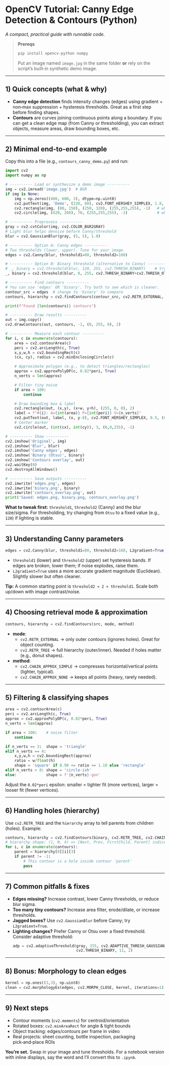 # OpenCV Tutorial: Canny Edge Detection & Contours (Python)
_A compact, practical guide with runnable code._

> **Prereqs**
> ```bash
> pip install opencv-python numpy
> ```
> Put an image named `image.jpg` in the same folder **or** rely on the script’s built‑in synthetic demo image.

---

## 1) Quick concepts (what & why)
- **Canny edge detection** finds intensity changes (edges) using gradient + non‑max suppression + hysteresis thresholds. Great as a first step before finding shapes.
- **Contours** are curves joining continuous points along a boundary. If you can get a clean edge map (from Canny or thresholding), you can extract objects, measure areas, draw bounding boxes, etc.

---

## 2) Minimal end‑to‑end example
Copy this into a file (e.g., `contours_canny_demo.py`) and run:
```python
import cv2
import numpy as np

# ---------- Load or synthesize a demo image ----------
img = cv2.imread('image.jpg')  # BGR
if img is None:
    img = np.zeros((400, 600, 3), dtype=np.uint8)
    cv2.putText(img, 'Demo', (220, 80), cv2.FONT_HERSHEY_SIMPLEX, 1.8, (255,255,255), 3, cv2.LINE_AA)
    cv2.rectangle(img, (80, 150), (250, 320), (255,255,255), -1)   # white rect
    cv2.circle(img, (420, 260), 70, (255,255,255), -1)             # white circle

# ---------- Preprocess ----------
gray = cv2.cvtColor(img, cv2.COLOR_BGR2GRAY)
# Light blur helps denoise before Canny/threshold
blur = cv2.GaussianBlur(gray, (5, 5), 1.0)

# ---------- Option A: Canny edges ----------
# Two thresholds (lower, upper). Tune for your image.
edges = cv2.Canny(blur, threshold1=80, threshold2=160)

# ---------- Option B: Binary threshold (alternative to Canny) ----------
# _, binary = cv2.threshold(blur, 120, 255, cv2.THRESH_BINARY)    # try simple
_, binary = cv2.threshold(blur, 0, 255, cv2.THRESH_BINARY+cv2.THRESH_OTSU)  # auto Otsu

# ---------- Find contours ----------
# You can use 'edges' OR 'binary'. Try both to see which is cleaner.
contour_src = edges  # change to 'binary' to compare
contours, hierarchy = cv2.findContours(contour_src, cv2.RETR_EXTERNAL, cv2.CHAIN_APPROX_SIMPLE)

print(f"Found {len(contours)} contours")

# ---------- Draw results ----------
out = img.copy()
cv2.drawContours(out, contours, -1, (0, 255, 0), 2)

# ---------- Measure each contour ----------
for i, c in enumerate(contours):
    area = cv2.contourArea(c)
    peri = cv2.arcLength(c, True)
    x,y,w,h = cv2.boundingRect(c)
    (cx, cy), radius = cv2.minEnclosingCircle(c)

    # Approximate polygon (e.g., to detect triangles/rectangles)
    approx = cv2.approxPolyDP(c, 0.02*peri, True)
    n_verts = len(approx)

    # Filter tiny noise
    if area < 100:
        continue

    # Draw bounding box & label
    cv2.rectangle(out, (x,y), (x+w, y+h), (255, 0, 0), 2)
    label = f"#{i}: A={int(area)} P={int(peri)} V={n_verts}"
    cv2.putText(out, label, (x, y-8), cv2.FONT_HERSHEY_SIMPLEX, 0.5, (0,255,255), 1, cv2.LINE_AA)
    # Center marker
    cv2.circle(out, (int(cx), int(cy)), 3, (0,0,255), -1)

# ---------- Show ----------
cv2.imshow('Original', img)
cv2.imshow('Blur', blur)
cv2.imshow('Canny edges', edges)
cv2.imshow('Binary (Otsu)', binary)
cv2.imshow('Contours overlay', out)
cv2.waitKey(0)
cv2.destroyAllWindows()

# ---------- Save outputs ----------
cv2.imwrite('edges.png', edges)
cv2.imwrite('binary.png', binary)
cv2.imwrite('contours_overlay.png', out)
print('Saved: edges.png, binary.png, contours_overlay.png')
```

**What to tweak first:** `threshold1`, `threshold2` (Canny) and the blur size/sigma. For thresholding, try changing from `Otsu` to a fixed value (e.g., `120`) if lighting is stable.

---

## 3) Understanding Canny parameters
```python
edges = cv2.Canny(blur, threshold1=80, threshold2=160, L2gradient=True)
```
- `threshold1` (lower) and `threshold2` (upper) set hysteresis bands. If edges are broken, lower them; if noise explodes, raise them.
- `L2gradient=True` uses a more accurate gradient magnitude (Euclidean). Slightly slower but often cleaner.

**Tip:** A common starting point is `threshold2 ≈ 2 × threshold1`. Scale both up/down with image contrast/noise.

---

## 4) Choosing retrieval mode & approximation
```python
contours, hierarchy = cv2.findContours(src, mode, method)
```
- **mode**:
  - `cv2.RETR_EXTERNAL` → only outer contours (ignores holes). Great for object counting.
  - `cv2.RETR_TREE` → full hierarchy (outer/inner). Needed if holes matter (e.g., donut shapes).
- **method**:
  - `cv2.CHAIN_APPROX_SIMPLE` → compresses horizontal/vertical points (lighter, typical).
  - `cv2.CHAIN_APPROX_NONE` → keeps all points (heavy, rarely needed).

---

## 5) Filtering & classifying shapes
```python
area = cv2.contourArea(c)
peri = cv2.arcLength(c, True)
approx = cv2.approxPolyDP(c, 0.02*peri, True)
n_verts = len(approx)

if area < 100:    # noise filter
    continue

if n_verts == 3:  shape = 'triangle'
elif n_verts == 4:
    x,y,w,h = cv2.boundingRect(approx)
    ratio = w/float(h)
    shape = 'square' if 0.90 <= ratio <= 1.10 else 'rectangle'
elif n_verts > 8: shape = 'circle-ish'
else:             shape = f'{n_verts}-gon'
```
Adjust the `0.02*peri` epsilon: smaller = tighter fit (more vertices), larger = looser fit (fewer vertices).

---

## 6) Handling holes (hierarchy)
Use `cv2.RETR_TREE` and the `hierarchy` array to tell parents from children (holes). Example:
```python
contours, hierarchy = cv2.findContours(binary, cv2.RETR_TREE, cv2.CHAIN_APPROX_SIMPLE)
# hierarchy shape: (1, N, 4) => [Next, Prev, FirstChild, Parent] indices
for i, c in enumerate(contours):
    parent = hierarchy[0][i][3]
    if parent != -1:
        # This contour is a hole inside contour 'parent'
        pass
```

---

## 7) Common pitfalls & fixes
- **Edges missing?** Increase contrast, lower Canny thresholds, or reduce blur sigma.
- **Too many tiny contours?** Increase area filter, erode/dilate, or increase thresholds.
- **Jagged boxes?** Use `cv2.GaussianBlur` before Canny; try `L2gradient=True`.
- **Lighting changes?** Prefer Canny or Otsu over a fixed threshold. Consider adaptive threshold:
  ```python
  adp = cv2.adaptiveThreshold(gray, 255, cv2.ADAPTIVE_THRESH_GAUSSIAN_C,
                              cv2.THRESH_BINARY, 11, 2)
  ```

---

## 8) Bonus: Morphology to clean edges
```python
kernel = np.ones((3,3), np.uint8)
clean = cv2.morphologyEx(edges, cv2.MORPH_CLOSE, kernel, iterations=1)  # bridge gaps
```

---

## 9) Next steps
- Contour moments (`cv2.moments`) for centroid/orientation
- Rotated boxes: `cv2.minAreaRect` for angle & tight bounds
- Object tracking: edges/contours per frame in video
- Real projects: sheet counting, bottle inspection, packaging pick‑and‑place ROIs

**You’re set.** Swap in your image and tune thresholds. For a notebook version with inline displays, say the word and I’ll convert this to `.ipynb`.
